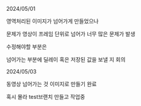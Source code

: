 2024/05/01

영역처리된 이미지가 넘어가게 만들었으나

문제가 영상이 프레임 단위로 넘어가 너무 많은 문제가 발생

수정해야할 부분은

넘어가는 부분에 딜레이 혹은 저장된 값을 보낼 지 회의

2024/05/03

동영상 넘어가는 것 이미지로 만들기 완료

혹시 몰라 test브랜치 만들고 작업중
